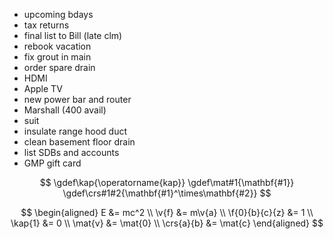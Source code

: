 - upcoming bdays
- tax returns
- final list to Bill (late clm)
- rebook vacation
- fix grout in main
- order spare drain
- HDMI
- Apple TV
- new power bar and router
- Marshall (400 avail)
- suit
- insulate range hood duct
- clean basement floor drain
- list SDBs and accounts
- GMP gift card

$$
\gdef\kap{\operatorname{kap}}
\gdef\mat#1{\mathbf{#1}}
\gdef\crs#1#2{\mathbf{#1}^\times\mathbf{#2}}
$$

$$
\begin{aligned}
  E &= mc^2 \\
  \v{f} &= m\v{a} \\
  \f{0}{b}{c}{z} &= 1 \\
  \kap{1} &= 0 \\
  \mat{v} &= \mat{0} \\
  \crs{a}{b} &= \mat{c}
\end{aligned}
$$
